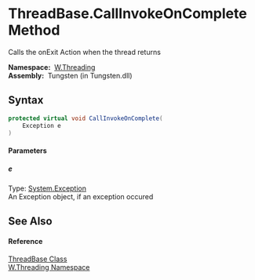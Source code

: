 ThreadBase.CallInvokeOnComplete Method
======================================
  Calls the onExit Action when the thread returns

  **Namespace:**  [W.Threading][1]  
  **Assembly:**  Tungsten (in Tungsten.dll)

Syntax
------

```csharp
protected virtual void CallInvokeOnComplete(
	Exception e
)
```

#### Parameters

##### *e*
Type: [System.Exception][2]  
An Exception object, if an exception occured


See Also
--------

#### Reference
[ThreadBase Class][3]  
[W.Threading Namespace][1]  

[1]: ../README.md
[2]: http://msdn.microsoft.com/en-us/library/c18k6c59
[3]: README.md